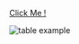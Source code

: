 [Click Me !](https://kaplanh.github.io/table-2/)

![table example](https://github.com/kaplanh/table-2/assets/101884444/c7add209-67da-4566-97d8-af4e4f973f22)

